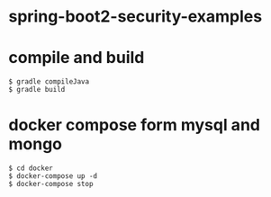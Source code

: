 # spring-boot2-security-examples

# compile and build

    $ gradle compileJava
    $ gradle build

# docker compose form mysql and mongo

    $ cd docker
    $ docker-compose up -d
    $ docker-compose stop
